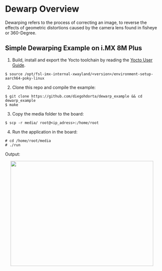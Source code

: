 # Dewarp Overview

Dewarping refers to the process of correcting an image, to reverse the effects
of geometric distortions caused by the camera lens found in fisheye or 360-Degree.

## Simple Dewarping Example on i.MX 8M Plus

1. Build, install and export the Yocto toolchain by reading the [Yocto User Guide][yocto_doc].
```console
$ source /opt/fsl-imx-internal-xwayland/<version>/environment-setup-aarch64-poky-linux 
```

2. Clone this repo and compile the example:
```console
$ git clone https://github.com/diegohdorta/dewarp_example && cd dewarp_example
$ make
```
3. Copy the media folder to the board:
```console
$ scp -r media/ root@<ip_adress>:/home/root
```
4. Run the application in the board:
```console
# cd /home/root/media
# ./run
```

Output:
<p align="center">
  <img src="https://raw.githubusercontent.com/diegohdorta/dewarp_example/master/media/example.gif" height="345" width="469">
</p>

[yocto_doc]: https://www.nxp.com/docs/en/user-guide/IMX_YOCTO_PROJECT_USERS_GUIDE.pdf
